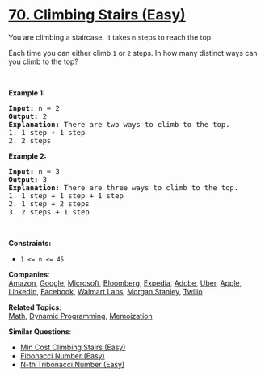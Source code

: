# [70. Climbing Stairs (Easy)](https://leetcode.com/problems/climbing-stairs/)

<p>You are climbing a staircase. It takes <code>n</code> steps to reach the top.</p>

<p>Each time you can either climb <code>1</code> or <code>2</code> steps. In how many distinct ways can you climb to the top?</p>

<p>&nbsp;</p>
<p><strong>Example 1:</strong></p>

<pre><strong>Input:</strong> n = 2
<strong>Output:</strong> 2
<strong>Explanation:</strong> There are two ways to climb to the top.
1. 1 step + 1 step
2. 2 steps
</pre>

<p><strong>Example 2:</strong></p>

<pre><strong>Input:</strong> n = 3
<strong>Output:</strong> 3
<strong>Explanation:</strong> There are three ways to climb to the top.
1. 1 step + 1 step + 1 step
2. 1 step + 2 steps
3. 2 steps + 1 step
</pre>

<p>&nbsp;</p>
<p><strong>Constraints:</strong></p>

<ul>
	<li><code>1 &lt;= n &lt;= 45</code></li>
</ul>

**Companies**:  
[Amazon](https://leetcode.com/company/amazon), [Google](https://leetcode.com/company/google), [Microsoft](https://leetcode.com/company/microsoft), [Bloomberg](https://leetcode.com/company/bloomberg), [Expedia](https://leetcode.com/company/expedia), [Adobe](https://leetcode.com/company/adobe), [Uber](https://leetcode.com/company/uber), [Apple](https://leetcode.com/company/apple), [LinkedIn](https://leetcode.com/company/linkedin), [Facebook](https://leetcode.com/company/facebook), [Walmart Labs](https://leetcode.com/company/walmart-labs), [Morgan Stanley](https://leetcode.com/company/morgan-stanley), [Twilio](https://leetcode.com/company/twilio)

**Related Topics**:  
[Math](https://leetcode.com/tag/math/), [Dynamic Programming](https://leetcode.com/tag/dynamic-programming/), [Memoization](https://leetcode.com/tag/memoization/)

**Similar Questions**:

- [Min Cost Climbing Stairs (Easy)](https://leetcode.com/problems/min-cost-climbing-stairs/)
- [Fibonacci Number (Easy)](https://leetcode.com/problems/fibonacci-number/)
- [N-th Tribonacci Number (Easy)](https://leetcode.com/problems/n-th-tribonacci-number/)
